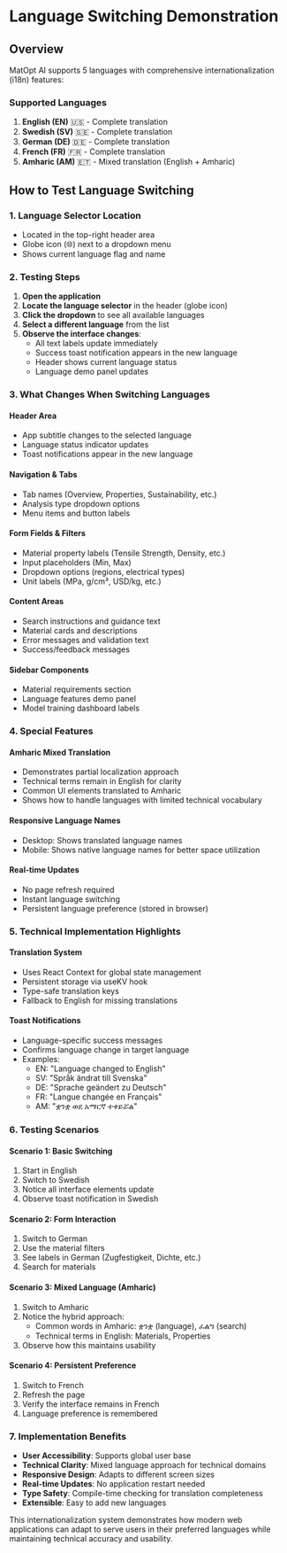 # Language Switching Demonstration

## Overview
MatOpt AI supports 5 languages with comprehensive internationalization (i18n) features:

### Supported Languages
1. **English (EN)** 🇺🇸 - Complete translation
2. **Swedish (SV)** 🇸🇪 - Complete translation  
3. **German (DE)** 🇩🇪 - Complete translation
4. **French (FR)** 🇫🇷 - Complete translation
5. **Amharic (AM)** 🇪🇹 - Mixed translation (English + Amharic)

## How to Test Language Switching

### 1. Language Selector Location
- Located in the top-right header area
- Globe icon (🌐) next to a dropdown menu
- Shows current language flag and name

### 2. Testing Steps
1. **Open the application**
2. **Locate the language selector** in the header (globe icon)
3. **Click the dropdown** to see all available languages
4. **Select a different language** from the list
5. **Observe the interface changes**:
   - All text labels update immediately
   - Success toast notification appears in the new language
   - Header shows current language status
   - Language demo panel updates

### 3. What Changes When Switching Languages

#### Header Area
- App subtitle changes to the selected language
- Language status indicator updates
- Toast notifications appear in the new language

#### Navigation & Tabs
- Tab names (Overview, Properties, Sustainability, etc.)
- Analysis type dropdown options
- Menu items and button labels

#### Form Fields & Filters
- Material property labels (Tensile Strength, Density, etc.)
- Input placeholders (Min, Max)
- Dropdown options (regions, electrical types)
- Unit labels (MPa, g/cm³, USD/kg, etc.)

#### Content Areas
- Search instructions and guidance text
- Material cards and descriptions
- Error messages and validation text
- Success/feedback messages

#### Sidebar Components
- Material requirements section
- Language features demo panel
- Model training dashboard labels

### 4. Special Features

#### Amharic Mixed Translation
- Demonstrates partial localization approach
- Technical terms remain in English for clarity
- Common UI elements translated to Amharic
- Shows how to handle languages with limited technical vocabulary

#### Responsive Language Names
- Desktop: Shows translated language names
- Mobile: Shows native language names for better space utilization

#### Real-time Updates
- No page refresh required
- Instant language switching
- Persistent language preference (stored in browser)

### 5. Technical Implementation Highlights

#### Translation System
- Uses React Context for global state management
- Persistent storage via useKV hook
- Type-safe translation keys
- Fallback to English for missing translations

#### Toast Notifications
- Language-specific success messages
- Confirms language change in target language
- Examples:
  - EN: "Language changed to English"
  - SV: "Språk ändrat till Svenska"
  - DE: "Sprache geändert zu Deutsch"
  - FR: "Langue changée en Français"
  - AM: "ቋንቋ ወደ አማርኛ ተቀይሯል"

### 6. Testing Scenarios

#### Scenario 1: Basic Switching
1. Start in English
2. Switch to Swedish
3. Notice all interface elements update
4. Observe toast notification in Swedish

#### Scenario 2: Form Interaction
1. Switch to German
2. Use the material filters
3. See labels in German (Zugfestigkeit, Dichte, etc.)
4. Search for materials

#### Scenario 3: Mixed Language (Amharic)
1. Switch to Amharic
2. Notice the hybrid approach:
   - Common words in Amharic: ቋንቋ (language), ፈልግ (search)
   - Technical terms in English: Materials, Properties
3. Observe how this maintains usability

#### Scenario 4: Persistent Preference
1. Switch to French
2. Refresh the page
3. Verify the interface remains in French
4. Language preference is remembered

### 7. Implementation Benefits

- **User Accessibility**: Supports global user base
- **Technical Clarity**: Mixed language approach for technical domains
- **Responsive Design**: Adapts to different screen sizes
- **Real-time Updates**: No application restart needed
- **Type Safety**: Compile-time checking for translation completeness
- **Extensible**: Easy to add new languages

This internationalization system demonstrates how modern web applications can adapt to serve users in their preferred languages while maintaining technical accuracy and usability.